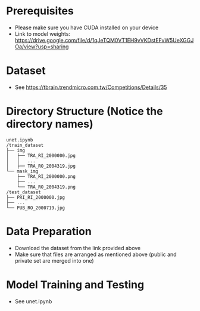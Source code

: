# Prerequisites
* Please make sure you have CUDA installed on your device
* Link to model weights: https://drive.google.com/file/d/1qJeTQM0VT1EH9vVKDstEFvW5UeXGGJOa/view?usp=sharing

# Dataset
* See https://tbrain.trendmicro.com.tw/Competitions/Details/35

# Directory Structure (Notice the directory names)
```
unet.ipynb
/train_dataset
├── img
│   ├── TRA_RI_2000000.jpg
│   │   ...
│   ├── TRA_RO_2004319.jpg
└── mask_img
    ├── TRA_RI_2000000.png
    ├── ...
    └── TRA_RO_2004319.png
/test_dataset
├── PRI_RI_2000000.jpg
├── ...
└── PUB_RO_2000719.jpg
```  

# Data Preparation
* Download the dataset from the link provided above
* Make sure that files are arranged as mentioned above (public and private set are merged into one)

# Model Training and Testing
* See unet.ipynb

